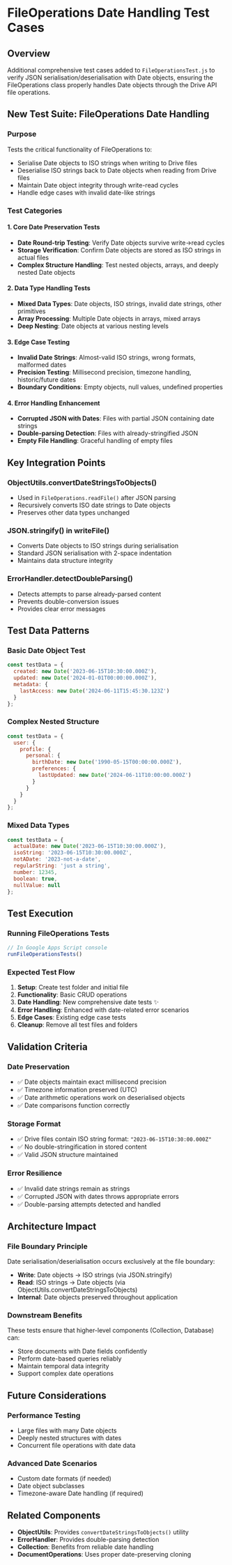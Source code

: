 # FileOperations Date Handling Test Cases

## Overview

Additional comprehensive test cases added to `FileOperationsTest.js` to verify JSON serialisation/deserialisation with Date objects, ensuring the FileOperations class properly handles Date objects through the Drive API file operations.

## New Test Suite: FileOperations Date Handling

### Purpose
Tests the critical functionality of FileOperations to:
- Serialise Date objects to ISO strings when writing to Drive files
- Deserialise ISO strings back to Date objects when reading from Drive files
- Maintain Date object integrity through write-read cycles
- Handle edge cases with invalid date-like strings

### Test Categories

#### 1. Core Date Preservation Tests
- **Date Round-trip Testing**: Verify Date objects survive write→read cycles
- **Storage Verification**: Confirm Date objects are stored as ISO strings in actual files
- **Complex Structure Handling**: Test nested objects, arrays, and deeply nested Date objects

#### 2. Data Type Handling Tests
- **Mixed Data Types**: Date objects, ISO strings, invalid date strings, other primitives
- **Array Processing**: Multiple Date objects in arrays, mixed arrays
- **Deep Nesting**: Date objects at various nesting levels

#### 3. Edge Case Testing
- **Invalid Date Strings**: Almost-valid ISO strings, wrong formats, malformed dates
- **Precision Testing**: Millisecond precision, timezone handling, historic/future dates
- **Boundary Conditions**: Empty objects, null values, undefined properties

#### 4. Error Handling Enhancement
- **Corrupted JSON with Dates**: Files with partial JSON containing date strings
- **Double-parsing Detection**: Files with already-stringified JSON
- **Empty File Handling**: Graceful handling of empty files

## Key Integration Points

### ObjectUtils.convertDateStringsToObjects()
- Used in `FileOperations.readFile()` after JSON parsing
- Recursively converts ISO date strings to Date objects
- Preserves other data types unchanged

### JSON.stringify() in writeFile()
- Converts Date objects to ISO strings during serialisation
- Standard JSON serialisation with 2-space indentation
- Maintains data structure integrity

### ErrorHandler.detectDoubleParsing()
- Detects attempts to parse already-parsed content
- Prevents double-conversion issues
- Provides clear error messages

## Test Data Patterns

### Basic Date Object Test
```javascript
const testData = {
  created: new Date('2023-06-15T10:30:00.000Z'),
  updated: new Date('2024-01-01T00:00:00.000Z'),
  metadata: {
    lastAccess: new Date('2024-06-11T15:45:30.123Z')
  }
};
```

### Complex Nested Structure
```javascript
const testData = {
  user: {
    profile: {
      personal: {
        birthDate: new Date('1990-05-15T00:00:00.000Z'),
        preferences: {
          lastUpdated: new Date('2024-06-11T10:00:00.000Z')
        }
      }
    }
  }
};
```

### Mixed Data Types
```javascript
const testData = {
  actualDate: new Date('2023-06-15T10:30:00.000Z'),
  isoString: '2023-06-15T10:30:00.000Z',
  notADate: '2023-not-a-date',
  regularString: 'just a string',
  number: 12345,
  boolean: true,
  nullValue: null
};
```

## Test Execution

### Running FileOperations Tests
```javascript
// In Google Apps Script console
runFileOperationsTests()
```

### Expected Test Flow
1. **Setup**: Create test folder and initial file
2. **Functionality**: Basic CRUD operations
3. **Date Handling**: New comprehensive date tests ✨
4. **Error Handling**: Enhanced with date-related error scenarios
5. **Edge Cases**: Existing edge case tests
6. **Cleanup**: Remove all test files and folders

## Validation Criteria

### Date Preservation
- ✅ Date objects maintain exact millisecond precision
- ✅ Timezone information preserved (UTC)
- ✅ Date arithmetic operations work on deserialised objects
- ✅ Date comparisons function correctly

### Storage Format
- ✅ Drive files contain ISO string format: `"2023-06-15T10:30:00.000Z"`
- ✅ No double-stringification in stored content
- ✅ Valid JSON structure maintained

### Error Resilience
- ✅ Invalid date strings remain as strings
- ✅ Corrupted JSON with dates throws appropriate errors
- ✅ Double-parsing attempts detected and handled

## Architecture Impact

### File Boundary Principle
Date serialisation/deserialisation occurs exclusively at the file boundary:
- **Write**: Date objects → ISO strings (via JSON.stringify)
- **Read**: ISO strings → Date objects (via ObjectUtils.convertDateStringsToObjects)
- **Internal**: Date objects preserved throughout application

### Downstream Benefits
These tests ensure that higher-level components (Collection, Database) can:
- Store documents with Date fields confidently
- Perform date-based queries reliably
- Maintain temporal data integrity
- Support complex date operations

## Future Considerations

### Performance Testing
- Large files with many Date objects
- Deeply nested structures with dates
- Concurrent file operations with date data

### Advanced Date Scenarios
- Custom date formats (if needed)
- Date object subclasses
- Timezone-aware Date handling (if required)

## Related Components

- **ObjectUtils**: Provides `convertDateStringsToObjects()` utility
- **ErrorHandler**: Provides double-parsing detection
- **Collection**: Benefits from reliable date handling
- **DocumentOperations**: Uses proper date-preserving cloning
